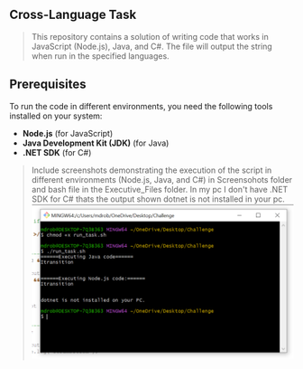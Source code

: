 ## Cross-Language Task
> This repository contains a solution  of writing code that works in JavaScript (Node.js), Java, and C#. The file will output the string when run in the specified languages.
## Prerequisites
To run the code in different environments, you need the following tools installed on your system:

- **Node.js** (for JavaScript)
- **Java Development Kit (JDK)** (for Java)
- **.NET SDK** (for C#)
>Include screenshots demonstrating the execution of the script in different environments (Node.js, Java, and C#) in Screensohots folder and bash file in the Executive_Files folder.
>In my pc I don't have .NET SDK for C# thats the output shown dotnet is not installed in your pc.
>![Minion](https://github.com/ROBIN2647/Challenge/blob/main/Screenshot/git_bash_ss.PNG)
  
